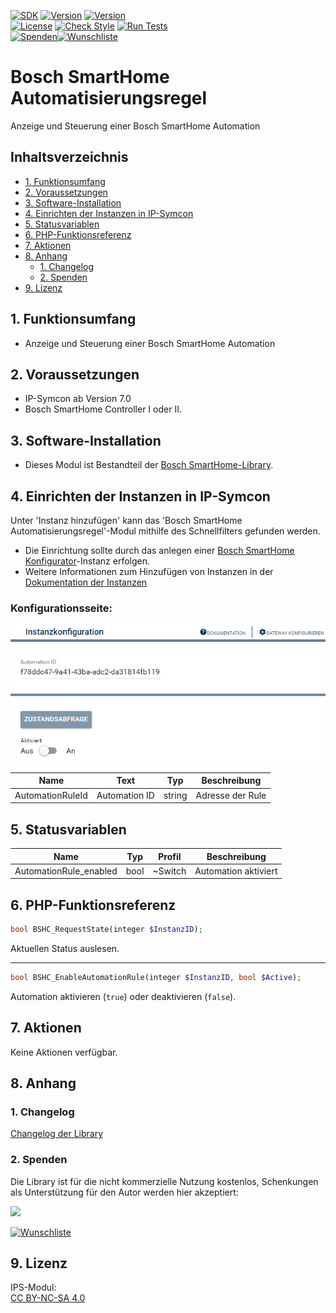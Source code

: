 [![SDK](https://img.shields.io/badge/Symcon-PHPModul-red.svg)](https://www.symcon.de/service/dokumentation/entwicklerbereich/sdk-tools/sdk-php/)
[![Version](https://img.shields.io/badge/Modul%20Version-1.00-blue.svg)](https://community.symcon.de/t/modul-bosch-smarthome-system-beta/138205)
[![Version](https://img.shields.io/badge/Symcon%20Version-7.0%20%3E-green.svg)](https://www.symcon.de/service/dokumentation/installation/migrationen/v60-v61-q1-2022/)  
[![License](https://img.shields.io/badge/License-CC%20BY--NC--SA%204.0-green.svg)](https://creativecommons.org/licenses/by-nc-sa/4.0/)
[![Check Style](https://github.com/Nall-chan/BoschSHC/workflows/Check%20Style/badge.svg)](https://github.com/Nall-chan/BoschSHC/actions)
[![Run Tests](https://github.com/Nall-chan/BoschSHC/workflows/Run%20Tests/badge.svg)](https://github.com/Nall-chan/BoschSHC/actions)  
[![Spenden](https://www.paypalobjects.com/de_DE/DE/i/btn/btn_donate_SM.gif)](#2-spenden)[![Wunschliste](https://img.shields.io/badge/Wunschliste-Amazon-ff69fb.svg)](#2-spenden)  

# Bosch SmartHome Automatisierungsregel <!-- omit in toc -->
Anzeige und Steuerung einer Bosch SmartHome Automation

## Inhaltsverzeichnis <!-- omit in toc -->

- [1. Funktionsumfang](#1-funktionsumfang)
- [2. Voraussetzungen](#2-voraussetzungen)
- [3. Software-Installation](#3-software-installation)
- [4. Einrichten der Instanzen in IP-Symcon](#4-einrichten-der-instanzen-in-ip-symcon)
- [5. Statusvariablen](#5-statusvariablen)
- [6. PHP-Funktionsreferenz](#6-php-funktionsreferenz)
- [7. Aktionen](#7-aktionen)
- [8. Anhang](#8-anhang)
  - [1. Changelog](#1-changelog)
  - [2. Spenden](#2-spenden)
- [9. Lizenz](#9-lizenz)

## 1. Funktionsumfang

* Anzeige und Steuerung einer Bosch SmartHome Automation

## 2. Voraussetzungen

* IP-Symcon ab Version 7.0
* Bosch SmartHome Controller I oder II.

## 3. Software-Installation

* Dieses Modul ist Bestandteil der [Bosch SmartHome-Library](../README.md#4-software-installation).  

## 4. Einrichten der Instanzen in IP-Symcon

 Unter 'Instanz hinzufügen' kann das 'Bosch SmartHome Automatisierungsregel'-Modul mithilfe des Schnellfilters gefunden werden.  
 - Die Einrichtung sollte durch das anlegen einer [Bosch SmartHome Konfigurator](../Bosch%20SmartHome%20Configurator/README.md)-Instanz erfolgen.   
 - Weitere Informationen zum Hinzufügen von Instanzen in der [Dokumentation der Instanzen](https://www.symcon.de/service/dokumentation/konzepte/instanzen/#Instanz_hinzufügen)  

### Konfigurationsseite: <!-- omit in toc -->

![Config](imgs/config.png)  

| Name             | Text          | Typ    | Beschreibung     |
| ---------------- | ------------- | ------ | ---------------- |
| AutomationRuleId | Automation ID | string | Adresse der Rule |

## 5. Statusvariablen

| Name                   | Typ  | Profil  | Beschreibung         |
| ---------------------- | ---- | ------- | -------------------- |
| AutomationRule_enabled | bool | ~Switch | Automation aktiviert |


## 6. PHP-Funktionsreferenz

```php
bool BSHC_RequestState(integer $InstanzID);
```
Aktuellen Status auslesen.  

---

```php
bool BSHC_EnableAutomationRule(integer $InstanzID, bool $Active);
```
Automation aktivieren (`true`) oder deaktivieren (`false`).  

## 7. Aktionen

Keine Aktionen verfügbar.

## 8. Anhang

### 1. Changelog

[Changelog der Library](../README.md#2-changelog)

### 2. Spenden

Die Library ist für die nicht kommerzielle Nutzung kostenlos, Schenkungen als Unterstützung für den Autor werden hier akzeptiert:  

<a href="https://www.paypal.com/donate?hosted_button_id=G2SLW2MEMQZH2" target="_blank"><img src="https://www.paypalobjects.com/de_DE/DE/i/btn/btn_donate_LG.gif" border="0" /></a>  

[![Wunschliste](https://img.shields.io/badge/Wunschliste-Amazon-ff69fb.svg)](https://www.amazon.de/hz/wishlist/ls/YU4AI9AQT9F?ref_=wl_share) 

## 9. Lizenz

  IPS-Modul:  
  [CC BY-NC-SA 4.0](https://creativecommons.org/licenses/by-nc-sa/4.0/)  